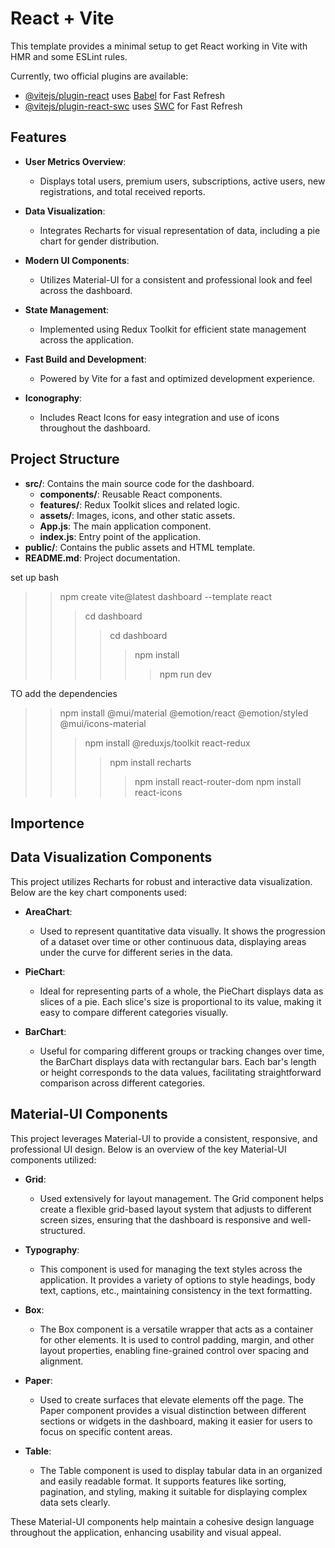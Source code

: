 # React + Vite

This template provides a minimal setup to get React working in Vite with HMR and some ESLint rules.

Currently, two official plugins are available:

- [@vitejs/plugin-react](https://github.com/vitejs/vite-plugin-react/blob/main/packages/plugin-react/README.md) uses [Babel](https://babeljs.io/) for Fast Refresh
- [@vitejs/plugin-react-swc](https://github.com/vitejs/vite-plugin-react-swc) uses [SWC](https://swc.rs/) for Fast Refresh


## Features

- **User Metrics Overview**: 
  - Displays total users, premium users, subscriptions, active users, new registrations, and total received reports.

- **Data Visualization**: 
  - Integrates Recharts for visual representation of data, including a pie chart for gender distribution.

- **Modern UI Components**: 
  - Utilizes Material-UI for a consistent and professional look and feel across the dashboard.

- **State Management**: 
  - Implemented using Redux Toolkit for efficient state management across the application.

- **Fast Build and Development**: 
  - Powered by Vite for a fast and optimized development experience.

- **Iconography**: 
  - Includes React Icons for easy integration and use of icons throughout the dashboard.

## Project Structure

- **src/**: Contains the main source code for the dashboard.
  - **components/**: Reusable React components.
  - **features/**: Redux Toolkit slices and related logic.
  - **assets/**: Images, icons, and other static assets.
  - **App.js**: The main application component.
  - **index.js**: Entry point of the application.
- **public/**: Contains the public assets and HTML template.
- **README.md**: Project documentation.

set up 
bash
>>npm create vite@latest dashboard --template react
>>>cd dashboard
>>>>cd dashboard
>>>>>npm install
>>>>>>npm run dev

TO add the dependencies
>>npm install @mui/material @emotion/react @emotion/styled @mui/icons-material
>>> npm install @reduxjs/toolkit react-redux
>>>>npm install recharts
>>>>>npm install react-router-dom
>>>>>npm install react-icons 

## Importence
## Data Visualization Components

This project utilizes Recharts for robust and interactive data visualization. Below are the key chart components used:

- **AreaChart**: 
  - Used to represent quantitative data visually. It shows the progression of a dataset over time or other continuous data, displaying areas under the curve for different series in the data.
  
- **PieChart**: 
  - Ideal for representing parts of a whole, the PieChart displays data as slices of a pie. Each slice's size is proportional to its value, making it easy to compare different categories visually.
  
- **BarChart**: 
  - Useful for comparing different groups or tracking changes over time, the BarChart displays data with rectangular bars. Each bar's length or height corresponds to the data values, facilitating straightforward comparison across different categories.

 ## Material-UI Components

This project leverages Material-UI to provide a consistent, responsive, and professional UI design. Below is an overview of the key Material-UI components utilized:

- **Grid**: 
  - Used extensively for layout management. The Grid component helps create a flexible grid-based layout system that adjusts to different screen sizes, ensuring that the dashboard is responsive and well-structured.

- **Typography**: 
  - This component is used for managing the text styles across the application. It provides a variety of options to style headings, body text, captions, etc., maintaining consistency in the text formatting.

- **Box**: 
  - The Box component is a versatile wrapper that acts as a container for other elements. It is used to control padding, margin, and other layout properties, enabling fine-grained control over spacing and alignment.

- **Paper**: 
  - Used to create surfaces that elevate elements off the page. The Paper component provides a visual distinction between different sections or widgets in the dashboard, making it easier for users to focus on specific content areas.

- **Table**: 
  - The Table component is used to display tabular data in an organized and easily readable format. It supports features like sorting, pagination, and styling, making it suitable for displaying complex data sets clearly.

These Material-UI components help maintain a cohesive design language throughout the application, enhancing usability and visual appeal.

